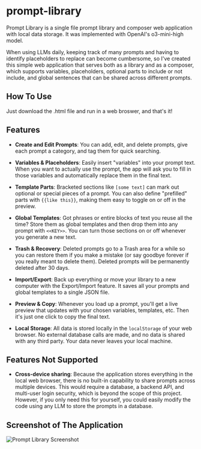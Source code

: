 # prompt-library

Prompt Library is a single file prompt library and composer web application with local data storage. It was implemented with OpenAI's o3-mini-high model.

When using LLMs daily, keeping track of many prompts and having to identify placeholders to replace can become cumbersome, so I've created this simple web application that serves both as a library and as a composer, which supports variables, placeholders, optional parts to include or not include, and global sentences that can be shared across different prompts.


## How To Use

Just download the .html file and run in a web broswer, and that's it!


## Features

- **Create and Edit Prompts**: You can add, edit, and delete prompts, give each prompt a category, and tag them for quick searching.

- **Variables & Placeholders**: Easily insert "variables" into your prompt text. When you want to actually use the prompt, the app will ask you to fill in those variables and automatically replace them in the final text.

- **Template Parts**: Bracketed sections like `[some text]` can mark out optional or special pieces of a prompt. You can also define "prefilled" parts with `{{like this}}`, making them easy to toggle on or off in the preview.

- **Global Templates**: Got phrases or entire blocks of text you reuse all the time? Store them as global templates and then drop them into any prompt with `<<KEY>>`. You can turn those sections on or off whenever you generate a new text.

- **Trash & Recovery**: Deleted prompts go to a Trash area for a while so you can restore them if you make a mistake (or say goodbye forever if you really meant to delete them). Deleted prompts will be permanently deleted after 30 days.

- **Import/Export**: Back up everything or move your library to a new computer with the Export/Import feature. It saves all your prompts and global templates to a single JSON file.

- **Preview & Copy**: Whenever you load up a prompt, you'll get a live preview that updates with your chosen variables, templates, etc. Then it's just one click to copy the final text.

- **Local Storage**: All data is stored locally in the `localStorage` of your web browser. No external database calls are made, and no data is shared with any third party. Your data never leaves your local machine.


## Features Not Supported

- **Cross-device sharing**: Because the application stores everything in the local web browser, there is no built-in capability to share prompts across multiple devices. This would require a database, a backend API, and multi-user login security, which is beyond the scope of this project. However, if you only need this for yourself, you could easily modify the code using any LLM to store the prompts in a database.


## Screenshot of The Application

![Prompt Library Screenshot](https://raw.githubusercontent.com/goossaert/prompt-library/refs/heads/main/screenshot/prompt-library-screenshot-01.jpeg)
